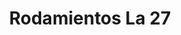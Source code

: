 ---
title: "Rodamientos La 27"
url: /barrios-unidos/rodamientos-la-27/
shop: piezas de automóviles
---